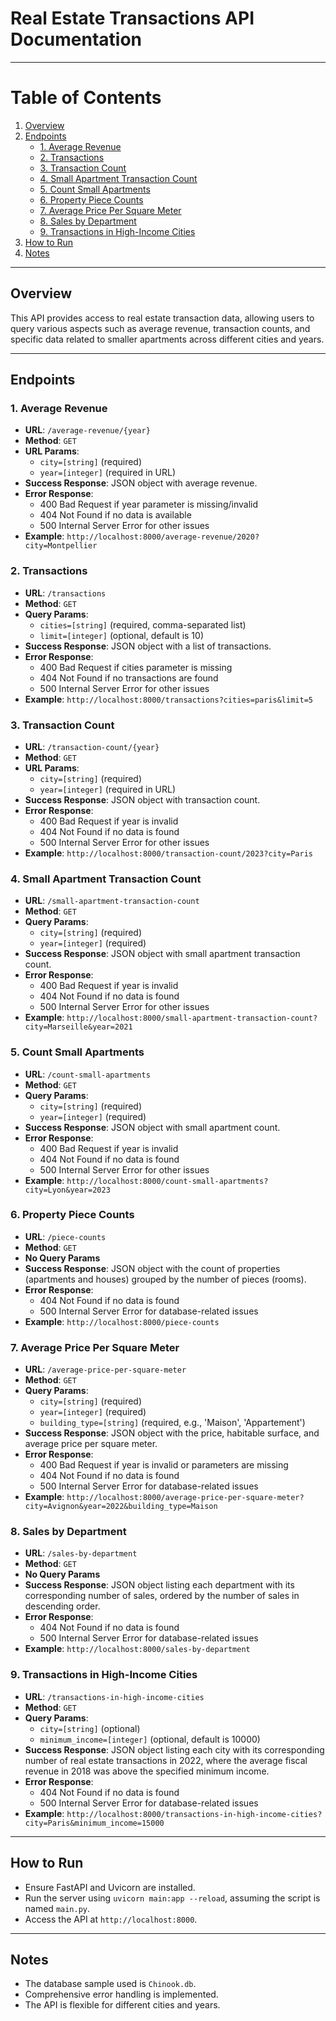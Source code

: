 # Real Estate Transactions API Documentation

***

# Table of Contents
1. [Overview](#overview)
2. [Endpoints](#endpoints)
   - [1. Average Revenue](#1-average-revenue)
   - [2. Transactions](#2-transactions)
   - [3. Transaction Count](#3-transaction-count)
   - [4. Small Apartment Transaction Count](#4-small-apartment-transaction-count)
   - [5. Count Small Apartments](#5-count-small-apartments)
   - [6. Property Piece Counts](#6-property-piece-counts)
   - [7. Average Price Per Square Meter](#7-average-price-per-square-meter)
   - [8. Sales by Department](#8-sales-by-department)
   - [9. Transactions in High-Income Cities](#9-transactions-in-high-income-cities)
3. [How to Run](#how-to-run)
4. [Notes](#notes)

***

## Overview

This API provides access to real estate transaction data, allowing users to query various aspects such as average revenue, transaction counts, and specific data related to smaller apartments across different cities and years.

***

## Endpoints

### 1. Average Revenue
- **URL**: `/average-revenue/{year}`
- **Method**: `GET`
- **URL Params**: 
  - `city=[string]` (required)
  - `year=[integer]` (required in URL)
- **Success Response**: JSON object with average revenue.
- **Error Response**: 
  - 400 Bad Request if year parameter is missing/invalid
  - 404 Not Found if no data is available
  - 500 Internal Server Error for other issues
- **Example**: `http://localhost:8000/average-revenue/2020?city=Montpellier`

### 2. Transactions
- **URL**: `/transactions`
- **Method**: `GET`
- **Query Params**: 
  - `cities=[string]` (required, comma-separated list)
  - `limit=[integer]` (optional, default is 10)
- **Success Response**: JSON object with a list of transactions.
- **Error Response**: 
  - 400 Bad Request if cities parameter is missing
  - 404 Not Found if no transactions are found
  - 500 Internal Server Error for other issues
- **Example**: `http://localhost:8000/transactions?cities=paris&limit=5`

### 3. Transaction Count
- **URL**: `/transaction-count/{year}`
- **Method**: `GET`
- **URL Params**: 
  - `city=[string]` (required)
  - `year=[integer]` (required in URL)
- **Success Response**: JSON object with transaction count.
- **Error Response**: 
  - 400 Bad Request if year is invalid
  - 404 Not Found if no data is found
  - 500 Internal Server Error for other issues
- **Example**: `http://localhost:8000/transaction-count/2023?city=Paris`

### 4. Small Apartment Transaction Count
- **URL**: `/small-apartment-transaction-count`
- **Method**: `GET`
- **Query Params**: 
  - `city=[string]` (required)
  - `year=[integer]` (required)
- **Success Response**: JSON object with small apartment transaction count.
- **Error Response**: 
  - 400 Bad Request if year is invalid
  - 404 Not Found if no data is found
  - 500 Internal Server Error for other issues
- **Example**: `http://localhost:8000/small-apartment-transaction-count?city=Marseille&year=2021`

### 5. Count Small Apartments
- **URL**: `/count-small-apartments`
- **Method**: `GET`
- **Query Params**: 
  - `city=[string]` (required)
  - `year=[integer]` (required)
- **Success Response**: JSON object with small apartment count.
- **Error Response**: 
  - 400 Bad Request if year is invalid
  - 404 Not Found if no data is found
  - 500 Internal Server Error for other issues
- **Example**: `http://localhost:8000/count-small-apartments?city=Lyon&year=2023`

### 6. Property Piece Counts
- **URL**: `/piece-counts`
- **Method**: `GET`
- **No Query Params**
- **Success Response**: JSON object with the count of properties (apartments and houses) grouped by the number of pieces (rooms).
- **Error Response**: 
  - 404 Not Found if no data is found
  - 500 Internal Server Error for database-related issues
- **Example**: `http://localhost:8000/piece-counts`

### 7. Average Price Per Square Meter
- **URL**: `/average-price-per-square-meter`
- **Method**: `GET`
- **Query Params**: 
  - `city=[string]` (required)
  - `year=[integer]` (required)
  - `building_type=[string]` (required, e.g., 'Maison', 'Appartement')
- **Success Response**: JSON object with the price, habitable surface, and average price per square meter.
- **Error Response**: 
  - 400 Bad Request if year is invalid or parameters are missing
  - 404 Not Found if no data is found
  - 500 Internal Server Error for database-related issues
- **Example**: `http://localhost:8000/average-price-per-square-meter?city=Avignon&year=2022&building_type=Maison`

### 8. Sales by Department
- **URL**: `/sales-by-department`
- **Method**: `GET`
- **No Query Params**
- **Success Response**: JSON object listing each department with its corresponding number of sales, ordered by the number of sales in descending order.
- **Error Response**: 
  - 404 Not Found if no data is found
  - 500 Internal Server Error for database-related issues
- **Example**: `http://localhost:8000/sales-by-department`

### 9. Transactions in High-Income Cities
- **URL**: `/transactions-in-high-income-cities`
- **Method**: `GET`
- **Query Params**: 
  - `city=[string]` (optional)
  - `minimum_income=[integer]` (optional, default is 10000)
- **Success Response**: JSON object listing each city with its corresponding number of real estate transactions in 2022, where the average fiscal revenue in 2018 was above the specified minimum income.
- **Error Response**: 
  - 404 Not Found if no data is found
  - 500 Internal Server Error for database-related issues
- **Example**: `http://localhost:8000/transactions-in-high-income-cities?city=Paris&minimum_income=15000`

***

## How to Run

- Ensure FastAPI and Uvicorn are installed.
- Run the server using `uvicorn main:app --reload`, assuming the script is named `main.py`.
- Access the API at `http://localhost:8000`.

***

## Notes

- The database sample used is `Chinook.db`.
- Comprehensive error handling is implemented.
- The API is flexible for different cities and years.
